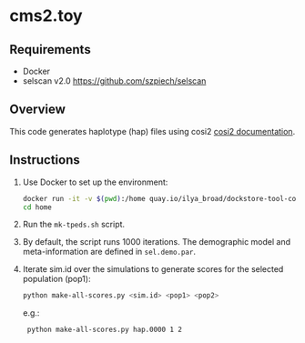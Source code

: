 # cms2.toy

## Requirements
- Docker
- selscan v2.0 https://github.com/szpiech/selscan

## Overview
This code generates haplotype (hap) files using cosi2 [cosi2 documentation](https://software.broadinstitute.org/mpg/cosi2/cosidoc.html).

## Instructions

1. Use Docker to set up the environment:
    ```sh
    docker run -it -v $(pwd):/home quay.io/ilya_broad/dockstore-tool-cosi2 /bin/bash
    cd home
    ```
 
2. Run the `mk-tpeds.sh` script.

3. By default, the script runs 1000 iterations. The demographic model and meta-information are defined in `sel.demo.par`.

4. Iterate sim.id over the simulations to generate scores for the selected population (pop1):
    ```sh
    python make-all-scores.py <sim.id> <pop1> <pop2>
    ```
    e.g.:
   ```sh
    python make-all-scores.py hap.0000 1 2
   ```
   
